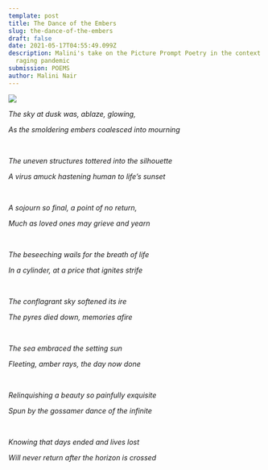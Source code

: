 ```yaml
---
template: post
title: The Dance of the Embers
slug: the-dance-of-the-embers
draft: false
date: 2021-05-17T04:55:49.099Z
description: Malini's take on the Picture Prompt Poetry in the context of the
  raging pandemic
submission: POEMS
author: Malini Nair
---
```

![](/media/malini.jpeg)

*The sky at dusk was, ablaze, glowing,*

*As the smoldering embers coalesced into mourning*

*<br/>*

*The uneven structures tottered into the silhouette*

*A virus amuck hastening human to life’s sunset*

*<br/>*

*A sojourn so final, a point of no return,*

*Much as loved ones may grieve and yearn*

*<br/>*

*The beseeching wails for the breath of life*

*In a cylinder, at a price that ignites strife*

*<br/>*

*The conflagrant sky softened its ire*

*The pyres died down, memories afire*

*<br/>*

*The sea embraced the setting sun*

*Fleeting, amber rays, the day now done*

*<br/>*

*Relinquishing a beauty so painfully exquisite*

*Spun by the gossamer dance of the infinite*

*<br/>*

*Knowing that days ended and lives lost*

*Will never return after the horizon is crossed*